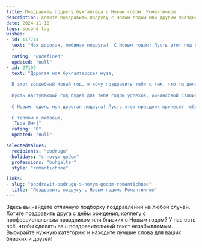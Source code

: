 ```yaml
---
title: Поздравить подругу бухгалтера с Новым годом. Романтичное
description: Хотите поздравить подругу с Новым годом или другим праздником? Наш ИИ создаст незабываемое поздравление, а вы обязательно выделитесь среди других.  
date: 2024-11-10
tags: second tag
wishes:
- id: 117714
  text: "Моя дорогая, любимая подруга!  С Новым годом! Пусть этот год станет для тебя таким же волшебным и прекрасным, как ты сама.  Пусть в твоей жизни будет столько же порядка и гармонии, сколько ты вносишь в мир цифр и отчетов. Желаю тебе любви, счастья, исполнения всех желаний и, конечно же,  легких рабочих будней!  Пусть Новый год принесет новые радостные события и подарит незабываемые моменты.  Целую тебя крепко-крепко!
  "
  rating: "undefined"
  updated: "null"
- id: 27199
  text: "Дорогая моя бухгалтерская муза,
  
  В этот волшебный Новый год, я хочу поздравить тебя с тем, что ты делаешь мир чуточку лучше своим умением считать и анализировать. Пусть каждый день приносит тебе радость и удовлетворение от твоей нелегкой, но такой важной работы.
  
  Пусть наступающий год будет для тебя годом успехов, финансовой стабильности и романтических встреч. Пусть твои мечты о любви и счастье сбудутся, и каждый новый день будет наполнен любовью и теплом.
  
  С Новым годом, моя дорогая подруга! Пусть этот праздник принесет тебе столько же радости и счастья, сколько ты даришь другим своим профессионализмом и заботой.
  
  С теплом и любовью,
  [Твое Имя]"
  rating: "0"
  updated: "null"

selectedValues:
  recipients: "podrugu"
  holidays: "s-novym-godom"
  professions: "buhgalter"
  style: "romantichnoe"

links:
- slug: "pozdravit-podrugu-s-novym-godom-romantichnoe"
  title: "Поздравить подругу с Новым годом. Романтичное"
---
```


Здесь вы найдете отличную подборку поздравлений на любой случай. 
Хотите поздравить друга с днём рождения, коллегу с профессиональным праздником или близких с Новым годом? У нас есть всё, чтобы сделать ваш поздравительный текст незабываемым. Выбирайте нужную категорию и находите лучшие слова для ваших близких и друзей!
